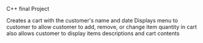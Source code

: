 C++ final Project

Creates a cart with the customer's name and date
Displays menu to customer to allow customer to add, remove, or change item quantity in cart also allows customer to display items descriptions and cart contents
